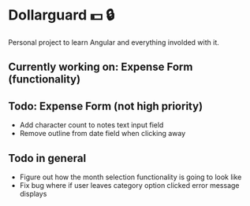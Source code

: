 # Dollarguard :dollar: :lock: 

Personal project to learn Angular and everything involded with it.

## Currently working on: Expense Form (functionality)

## Todo: Expense Form (not high priority)
- Add character count to notes text input field
- Remove outline from date field when clicking away

## Todo in general
- Figure out how the month selection functionality is going to look like
- Fix bug where if user leaves category option clicked error message displays